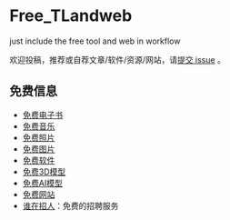 # Free_TLandweb
just include the free tool and web in workflow

欢迎投稿，推荐或自荐文章/软件/资源/网站，请[提交 issue](https://github.com/ruanyf/weekly/issues) 。

## 免费信息

- [免费电子书](https://github.com/sharmer156/Free_TLandweb)
- [免费音乐](docs/music.md)
- [免费照片](docs/photos.md)
- [免费图片](docs/img.md)
- [免费软件](docs/software.md)
- [免费3D模型](docs/3Dmodel.md)
- [免费AI模型](docs/AImodel.md)
- [免费网站](docs/web.md)
- [谁在招人](https://github.com/sharmer156/Free_TLandweb/issues)：免费的招聘服务
